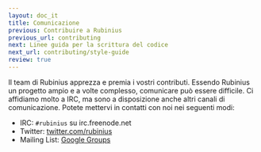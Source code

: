 ```yaml
---
layout: doc_it
title: Comunicazione
previous: Contribuire a Rubinius
previous_url: contributing
next: Linee guida per la scrittura del codice
next_url: contributing/style-guide
review: true
---
```


Il team di Rubinius apprezza e premia i vostri contributi. Essendo Rubinius un
progetto ampio e a volte complesso, comunicare può essere difficile.
Ci affidiamo molto a IRC, ma sono a disposizione anche altri canali di
comunicazione. Potete mettervi in contatti con noi nei seguenti modi:

* IRC: `#rubinius` su irc.freenode.net
* Twitter: [twitter.com/rubinius](https://twitter.com/rubinius)
* Mailing List: [Google Groups](https://groups.google.com/group/rubinius-dev)
